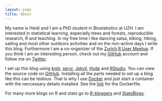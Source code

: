 ```yaml
---
layout: page
title: About
---
```


My name is Heidi and I am a PhD student in Biostatistics at UZH. I am interested in 
statistical learning, especially trees and forests, reproducible research, R and
teaching. In my free time I like dancing salsa, biking, hiking, sailing and most other
outdoors activities and on the non-active days I write this blog. Furthermore I am 
a co-organizer of the [Zurich R User Meetup](http://www.meetup.com/Zurich-R-User-Group/).
If you think I am an interesting person, check out my [GitHub](https://github.com/HeidiSeibold/) 
account and follow me on [Twitter](https://twitter.com/HeidiBaya).


I set up this blog using [knitr](yihui.name/knitr/), [servr](https://github.com/yihui/servr), 
[Jekyll](https://jekyllrb.com/), [Hyde](http://hyde.getpoole.com) and [RStudio](rstudio.com).
You can view the source code on [GitHub](https://github.com/HeidiSeibold/HeidiSeibold.github.io).
Installing all the parts needed to set up a blog like this can be tedious. That is why I use
[Docker](https://www.docker.com/) and just start a container with the neccessary details installed.
See the [link](https://github.com/HeidiSeibold/HeidiSeibold.github.io/tree/master/_build)
for the Dockerfile. 


For many more blogs on R and stats go to [R-bloggers](http://www.r-bloggers.com/) and [StatsBlogs](http://www.statsblogs.com/).
